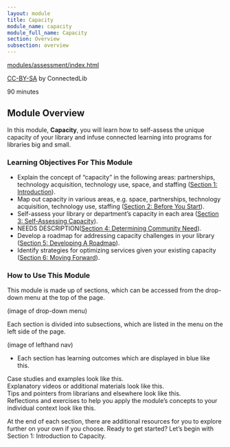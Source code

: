 ```yaml
---
layout: module
title: Capacity
module_name: capacity
module_full_name: Capacity
section: Overview
subsection: overview
---
```


[modules/assessment/index.html](connected-learning-mocules/modules/assessment/index.html)

<p class="made-by"><a href="https://creativecommons.org/licenses/by-sa/4.0">CC-BY-SA</a> by ConnectedLib</p>

<p class="time">90 minutes</p>

## Module Overview

<p class="summary">In this module, <b>Capacity</b>, you will learn how to self-assess the unique capacity of your library and infuse connected learning into programs for libraries big and small.</p>


### Learning Objectives For This Module

<ul class="fancy">
	<li>Explain the concept of “capacity” in the following areas: partnerships, technology acquisition, technology use, space, and staffing (<a href="{{site.url}}{{site.baseurl}}/Capacity/section-1-0.md">Section 1: Introduction</a>).</li>
	<li>Map out capacity in various areas, e.g. space, partnerships, technology acquisition, technology use, staffing (<a href="{{site.url}}{{site.baseurl}}/Capacity/section-2-0.md">Section 2: Before You Start</a>).</li>
	<li>Self-assess your library or department’s capacity in each area (<a href="{{site.url}}{{site.baseurl}}/introduction/section-3/">Section 3: Self-Assessing Capacity</a>).</li>
	<li> NEEDS DESCRIPTION(<a href="{{site.url}}{{site.baseurl}}/Capacity/section-4/">Section 4: Determining Community Need</a>).</li>
  <li>Develop a roadmap for addressing capacity challenges in your library (<a href="{{site.url}}{{site.baseurl}}/Capacity/section-4/">Section 5: Developing A Roadmap</a>).</li>
	<li>Identify strategies for optimizing services given your existing capacity (<a href="{{site.url}}{{site.baseurl}}/Capacity/section-4/">Section 6: Moving Forward</a>).</li>
</ul>

### How to Use This Module

This module is made up of sections, which can be accessed from the drop-down menu at the top of the page.

(image of drop-down menu)

Each section is divided into subsections, which are listed in the menu on the left side of the page. 

(image of lefthand nav)

<ul class="fancy">
	<li>Each section has learning outcomes which are displayed in blue like this.</li>
</ul>

<div class="case_study_box">Case studies and examples look like this.</div>

<div class="explanatory">Explanatory videos or additional materials look like this.</div> 

<div class="tips">Tips and pointers from librarians and elsewhere look like this.</div>

<div class="reflection">Reflections and exercises to help you apply the module’s concepts to your individual context look like this.</div> 

At the end of each section, there are additional resources for you to explore further on your own if you choose.
Ready to get started? Let’s begin with Section 1: Introduction to Capacity.
